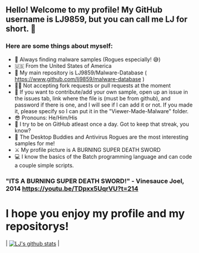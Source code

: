 ## Hello! Welcome to my profile! My GitHub username is LJ9859, but you can call me LJ for short. 👋
### Here are some things about myself:
- 👾 Always finding malware samples (Rogues especially! 😅)
- 🇺🇸 From the United States of America
- 📘 My main repository is LJ9859/Malware-Database ( https://www.github.com/lj9859/malware-database )
- 🚫🍴 Not accepting fork requests or pull requests at the moment
- 👀 If you want to contribute/add your own sample, open up an issue in the issues tab, link where the file is (must be from github), and password if there is one, and I will see if I can add it or not. If you made it, please specify so I can put it in the "Viewer-Made-Malware" folder.
- 😎 Pronouns: He/Him/His
- 💪 I try to be on GitHub atleast once a day. Got to keep that streak, you know?
- 🦠 The Desktop Buddies and Antivirus Rogues are the most interesting samples for me!
- ⚔️ My profile picture is A BURNING SUPER DEATH SWORD
- 💻 I know the basics of the Batch programming language and can code a couple simple scripts.
### "ITS A BURNING SUPER DEATH SWORD!" - Vinesauce Joel, 2014  https://youtu.be/TDpxx5UqrVU?t=214
# I hope you enjoy my profile and my repositorys!

| <a href="https://github.com/anuraghazra/github-readme-stats"><img align="center" src="https://github-readme-stats.vercel.app/api?username=LJ9859&show_icons=true&include_all_commits=true&theme=buefy&hide_border=true" alt="LJ's github stats" /></a> |

<!--
**LJ9859/LJ9859** is a ✨ _special_ ✨ repository because its `README.md` (this file) appears on your GitHub profile.
lol im leaving this text here because why not
Here are some ideas to get you started:

- 🔭 I’m currently working on ...
- 🌱 I’m currently learning ...
- 👯 I’m looking to collaborate on ...
- 🤔 I’m looking for help with ...
- 💬 Ask me about ...
- 📫 How to reach me: ...
- 😄 Pronouns: ...
- ⚡ Fun fact: ...
-->
